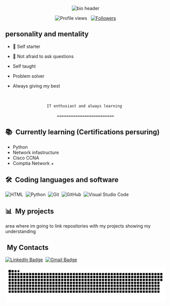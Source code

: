 
<div>


<br>

</div>


<div align="center">
  <img src="Image bannner link name and small information" alt="bio header"
       <a href="">
</div>

<p align="center">
  <img src="link with profile views " alt="Profile views" />
  &nbsp;
  <a href="">
    <img src="" alt="Followers" />
     <a href="">
  </a>
</p>


<div>

  ## personality and mentality 

  


  - 🌱  Self starter 

  - 💬 Not afraid to ask questions 

  - Self taught 
  
  - Problem solver 
  
  - Always giving my best

  <br>
  

</div>


<div align="center">

  `IT enthusiast and always learning `
  <br>

  `=========================`
  <br>

</div>


<div>

  ## 📚 &nbsp;Currently learning (Certifications persuring)

  - Python 
  - Network infastructure
  - Cisco CCNA
  - Comptia Network + 
  

</div>


<div>

  ## 🛠️ &nbsp;Coding languages and software

  ![HTML](https://img.shields.io/badge/-HTML-0D1117?style=flat&logo=HTML5)&nbsp;
  ![Python](https://img.shields.io/badge/-Python-0D1117?style=flat&logo=python)&nbsp;
  ![Git](https://img.shields.io/badge/-Git-0D1117?style=flat&logo=git)&nbsp;
  ![GitHub](https://img.shields.io/badge/-GitHub-0D1117?style=flat&logo=github)&nbsp;
  ![Visual Studio Code](https://img.shields.io/badge/-VS%20Code-0D1117?style=flat&logo=visual-studio-code&logoColor=007ACC)&nbsp;
 

</div>


<div>

  ## 📊 &nbsp;My projects
  
  area where im going to link repositories with my projects showing my understanding 
 
</div>

<div>

  ##   &nbsp;My Contacts

  
  [![LinkedIn Badge](https://img.shields.io/badge/-gmail?style=flat-square&logo=Linkedin&logoColor=white]&link=https://www.linkedin.com/in//)](https://www.linkedin.com/in/jorge-carrillo04/)&nbsp;
  [![Gmail Badge](https://img.shields.io/badge/-gmail-BLUE?style=flat-square&logo=Gmail&logoColor=white]&link=https://www.linkedin.com/in//)](https://www.linkedin.com/in/jorge-carrillo04/)&nbsp;

</div>


<!-- ![Snake animation](https://github.com/Pepyn0/Pepyn0/blob/output/github-contribution-grid-snake.svg) -->

<div>
  <img src="https://github.com/Pepyn0/Pepyn0/raw/output/github-contribution-grid-snake.svg" alt="snake"></center>
</div>

<!-- ## 📚 &nbsp;My Projects -->
